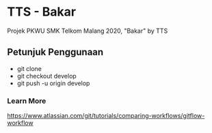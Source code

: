 # TTS - Bakar
Projek PKWU SMK Telkom Malang 2020, "Bakar" by TTS

## Petunjuk Penggunaan
  - git clone <link repo>
  - git checkout develop
  - git push -u origin develop

### Learn More
  https://www.atlassian.com/git/tutorials/comparing-workflows/gitflow-workflow
